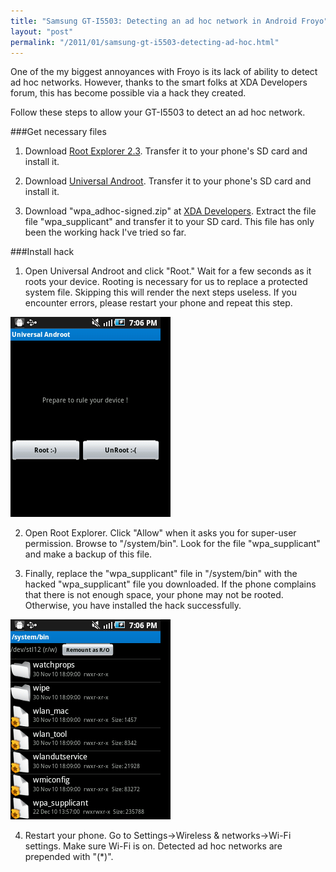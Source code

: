 ```yaml
---
title: "Samsung GT-I5503: Detecting an ad hoc network in Android Froyo"
layout: "post"
permalink: "/2011/01/samsung-gt-i5503-detecting-ad-hoc.html"
---
```


One of the my biggest annoyances with Froyo is its lack of ability to detect ad hoc networks. However, thanks to the smart folks at XDA Developers forum, this has become possible via a hack they created.

Follow these steps to allow your GT-I5503 to detect an ad hoc network.

###Get necessary files

1. Download [Root Explorer 2.3](http://www.mediafire.com/?0tynyznwmmo). Transfer it to your phone's SD card and install it.

2. Download [Universal Androot](http://www.mediafire.com/?cyoevco9wy8hkcm). Transfer it to your phone's SD card and install it.

3.  Download "wpa_adhoc-signed.zip" at [XDA Developers](http://forum.xda-developers.com/showthread.php?t=754961). Extract the file file "wpa_supplicant" and transfer it to your SD card. This file has only been the working hack I've tried so far.

###Install hack

1. Open Universal Androot and click "Root." Wait for a few seconds as it roots your device. Rooting is necessary for us to replace a protected system file. Skipping this will render the next steps useless. If you encounter errors, please restart your phone and repeat this step.

![Androot](/images/androot.png)

2. Open Root Explorer. Click "Allow" when it asks you for super-user permission. Browse to "/system/bin". Look for the file "wpa\_supplicant" and make a backup of this file.

3. Finally, replace the "wpa\_supplicant" file in "/system/bin" with the hacked "wpa\_supplicant" file you downloaded. If the phone complains that there is not enough space, your phone may not be rooted. Otherwise, you have installed the hack successfully.

![Rootexp](/images/rootexp.png)

4. Restart your phone. Go to Settings->Wireless & networks->Wi-Fi settings. Make sure Wi-Fi is on. Detected ad hoc networks are prepended with "(*)".